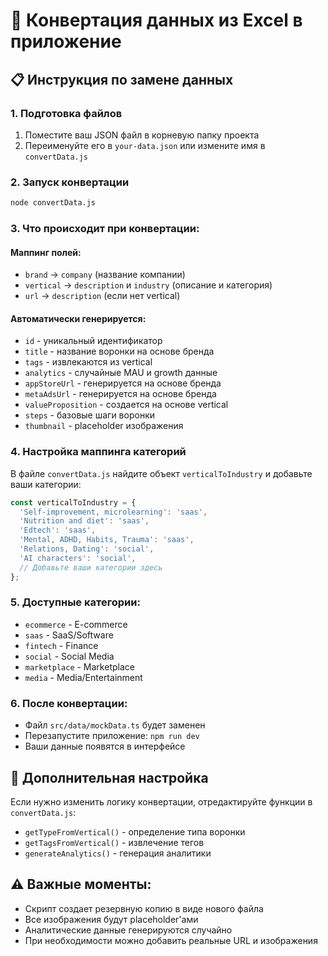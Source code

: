# 🔄 Конвертация данных из Excel в приложение

## 📋 Инструкция по замене данных

### 1. Подготовка файлов
1. Поместите ваш JSON файл в корневую папку проекта
2. Переименуйте его в `your-data.json` или измените имя в `convertData.js`

### 2. Запуск конвертации
```bash
node convertData.js
```

### 3. Что происходит при конвертации:

#### Маппинг полей:
- `brand` → `company` (название компании)
- `vertical` → `description` и `industry` (описание и категория)
- `url` → `description` (если нет vertical)

#### Автоматически генерируется:
- `id` - уникальный идентификатор
- `title` - название воронки на основе бренда
- `tags` - извлекаются из vertical
- `analytics` - случайные MAU и growth данные
- `appStoreUrl` - генерируется на основе бренда
- `metaAdsUrl` - генерируется на основе бренда
- `valueProposition` - создается на основе vertical
- `steps` - базовые шаги воронки
- `thumbnail` - placeholder изображения

### 4. Настройка маппинга категорий

В файле `convertData.js` найдите объект `verticalToIndustry` и добавьте ваши категории:

```javascript
const verticalToIndustry = {
  'Self-improvement, microlearning': 'saas',
  'Nutrition and diet': 'saas', 
  'Edtech': 'saas',
  'Mental, ADHD, Habits, Trauma': 'saas',
  'Relations, Dating': 'social',
  'AI characters': 'social',
  // Добавьте ваши категории здесь
};
```

### 5. Доступные категории:
- `ecommerce` - E-commerce
- `saas` - SaaS/Software  
- `fintech` - Finance
- `social` - Social Media
- `marketplace` - Marketplace
- `media` - Media/Entertainment

### 6. После конвертации:
- Файл `src/data/mockData.ts` будет заменен
- Перезапустите приложение: `npm run dev`
- Ваши данные появятся в интерфейсе

## 🔧 Дополнительная настройка

Если нужно изменить логику конвертации, отредактируйте функции в `convertData.js`:
- `getTypeFromVertical()` - определение типа воронки
- `getTagsFromVertical()` - извлечение тегов
- `generateAnalytics()` - генерация аналитики

## ⚠️ Важные моменты:
- Скрипт создает резервную копию в виде нового файла
- Все изображения будут placeholder'ами
- Аналитические данные генерируются случайно
- При необходимости можно добавить реальные URL и изображения 